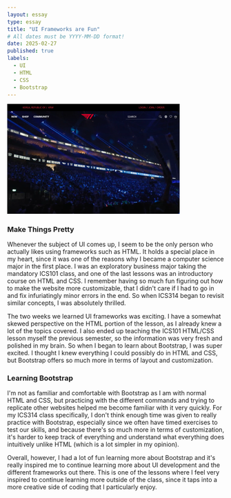 ```yaml
---
layout: essay
type: essay
title: "UI Frameworks are Fun"
# All dates must be YYYY-MM-DD format!
date: 2025-02-27
published: true
labels:
  - UI
  - HTML
  - CSS
  - Bootstrap
---
```


<img width="400px" class="float-start pe-4" src="../img/cotton/t1_replica.png">

### Make Things Pretty

Whenever the subject of UI comes up, I seem to be the only person who actually likes using frameworks such as HTML. It holds a special place in my heart, since it was one of the reasons why I became a computer science major in the first place. I was an exploratory business major taking the mandatory ICS101 class, and one of the last lessons was an introductory course on HTML and CSS. I remember having so much fun figuring out how to make the website more customizable, that I didn't care if I had to go in and fix infuriatingly minor errors in the end. So when ICS314 began to revisit similar concepts, I was absolutely thrilled.

The two weeks we learned UI frameworks was exciting. I have a somewhat skewed perspective on the HTML portion of the lesson, as I already knew a lot of the topics covered. I also ended up teaching the ICS101 HTML/CSS lesson myself the previous semester, so the information was very fresh and polished in my brain. So when I began to learn about Bootstrap, I was super excited. I thought I knew everything I could possibly do in HTML and CSS, but Bootstrap offers so much more in terms of layout and customization.


### Learning Bootstrap

I'm not as familiar and comfortable with Bootstrap as I am with normal HTML and CSS, but practicing with the different commands and trying to replicate other websites helped me become familiar with it very quickly. For my ICS314 class specifically, I don't think enough time was given to really practice with Bootstrap, especially since we often have timed exercises to test our skills, and because there's so much more in terms of customization, it's harder to keep track of everything and understand what everything does intuitively unlike HTML (which is a lot simpler in my opinion).

Overall, however, I had a lot of fun learning more about Bootstrap and it's really inspired me to continue learning more about UI development and the different frameworks out there. This is one of the lessons where I feel very inspired to continue learning more outside of the class, since it taps into a more creative side of coding that I particularly enjoy.
